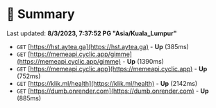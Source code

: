 # 📖 Summary
Last updated: **8/3/2023, 7:37:52 PG "Asia/Kuala_Lumpur"**

- `GET` [https://hst.aytea.ga](https://hst.aytea.ga) - **Up** (385ms)
- `GET` [https://memeapi.cyclic.app/gimme](https://memeapi.cyclic.app/gimme) - **Up** (1390ms)
- `GET` [https://memeapi.cyclic.app](https://memeapi.cyclic.app) - **Up** (752ms)
- `GET` [https://klik.ml/health](https://klik.ml/health) - **Up** (2142ms)
- `GET` [https://dumb.onrender.com](https://dumb.onrender.com) - **Up** (885ms)
